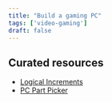 ```yaml
---
title: "Build a gaming PC"
tags: ['video-gaming']
draft: false
---
```


## Curated resources

* [Logical Increments](https://www.logicalincrements.com/)
* [PC Part Picker](https://pcpartpicker.com/list/)
